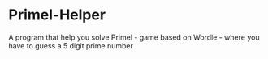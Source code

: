 # Primel-Helper
A program that help you solve Primel - game based on Wordle - where you have to guess a 5 digit prime number
